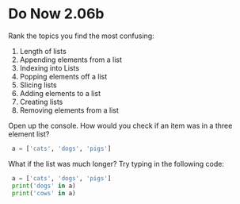 # Do Now 2.06b

Rank the topics you find the most confusing:

1. Length of lists
2. Appending elements from a list
3. Indexing into Lists
4. Popping elements off a list
5. Slicing lists
6. Adding elements to a list
7. Creating lists
8. Removing elements from a list

Open up the console. How would you check if an item was in a three element list?

```python
 a = ['cats', 'dogs', 'pigs']
```

What if the list was much longer? Try typing in the following code:

```python
 a = ['cats', 'dogs', 'pigs']
 print('dogs' in a)
 print('cows' in a)
```


